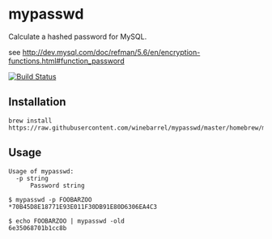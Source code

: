 # mypasswd

Calculate a hashed password for MySQL.

see http://dev.mysql.com/doc/refman/5.6/en/encryption-functions.html#function_password

[![Build Status](https://travis-ci.org/winebarrel/mypasswd.svg?branch=master)](https://travis-ci.org/winebarrel/mypasswd)

## Installation

```
brew install https://raw.githubusercontent.com/winebarrel/mypasswd/master/homebrew/mypasswd.rb
```

## Usage

```
Usage of mypasswd:
  -p string
      Password string

```

```
$ mypasswd -p FOOBARZOO
*70B45D8E18771E93E011F30DB91E80D6306EA4C3

$ echo FOOBARZOO | mypasswd -old
6e35068701b1cc8b
```
